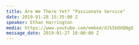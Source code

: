 ```yaml
---
title: Are We There Yet? "Passionate Service"
date: 2019-01-28 15:35:00 Z
speaker: Ethan Harrington
media: https://www.youtube.com/embed/dJk5bOXQNgQ
message_date: 2019-01-27 10:00:00 Z
---
```



